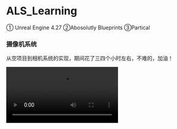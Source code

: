 # ALS_Learning

 ① Unreal Engine 4.27 
 ②Abosolutly Blueprints 
 ③Partical 

### 摄像机系统

从空项目到相机系统的实现，期间花了三四个小时左右，不难的，加油！

<video src="images/CameraSystem.mp4"></video>
